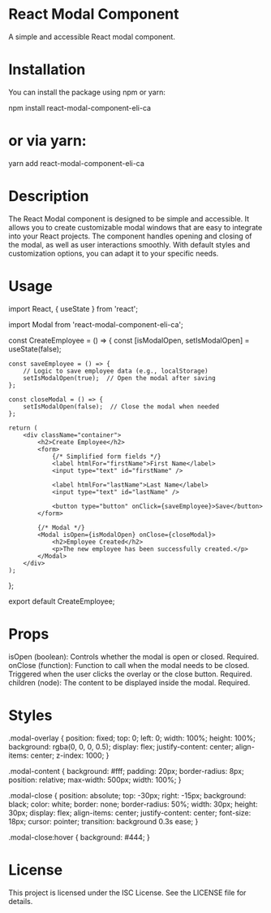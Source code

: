 # React Modal Component


A simple and accessible React modal component.

# Installation

You can install the package using npm or yarn:


npm install react-modal-component-eli-ca

# or via yarn:
yarn add react-modal-component-eli-ca


# Description

The React Modal component is designed to be simple and accessible. It allows you to create customizable modal windows that are easy to integrate into your React projects. The component handles opening and closing of the modal, as well as user interactions smoothly. With default styles and customization options, you can adapt it to your specific needs.

# Usage


import React, { useState } from 'react';

import Modal from 'react-modal-component-eli-ca'; 

const CreateEmployee = () => {
    const [isModalOpen, setIsModalOpen] = useState(false);

    const saveEmployee = () => {
        // Logic to save employee data (e.g., localStorage)
        setIsModalOpen(true);  // Open the modal after saving
    };

    const closeModal = () => {
        setIsModalOpen(false);  // Close the modal when needed
    };

    return (
        <div className="container">
            <h2>Create Employee</h2>
            <form>
                {/* Simplified form fields */}
                <label htmlFor="firstName">First Name</label>
                <input type="text" id="firstName" />

                <label htmlFor="lastName">Last Name</label>
                <input type="text" id="lastName" />

                <button type="button" onClick={saveEmployee}>Save</button>
            </form>

            {/* Modal */}
            <Modal isOpen={isModalOpen} onClose={closeModal}>
                <h2>Employee Created</h2>
                <p>The new employee has been successfully created.</p>
            </Modal>
        </div>
    );
};

export default CreateEmployee;

# Props

isOpen (boolean): Controls whether the modal is open or closed. Required.
onClose (function): Function to call when the modal needs to be closed. Triggered when the user clicks the overlay or the close button. Required.
children (node): The content to be displayed inside the modal. Required.


# Styles



.modal-overlay {
    position: fixed;
    top: 0;
    left: 0;
    width: 100%;
    height: 100%;
    background: rgba(0, 0, 0, 0.5);
    display: flex;
    justify-content: center;
    align-items: center;
    z-index: 1000;
}

.modal-content {
    background: #fff;
    padding: 20px;
    border-radius: 8px;
    position: relative;
    max-width: 500px;
    width: 100%;
}

.modal-close {
    position: absolute;
    top: -30px;
    right: -15px;
    background: black;
    color: white;
    border: none;
    border-radius: 50%;
    width: 30px;
    height: 30px;
    display: flex;
    align-items: center;
    justify-content: center;
    font-size: 18px;
    cursor: pointer;
    transition: background 0.3s ease;
}

.modal-close:hover {
    background: #444;
}


# License
This project is licensed under the ISC License. See the LICENSE file for details.
